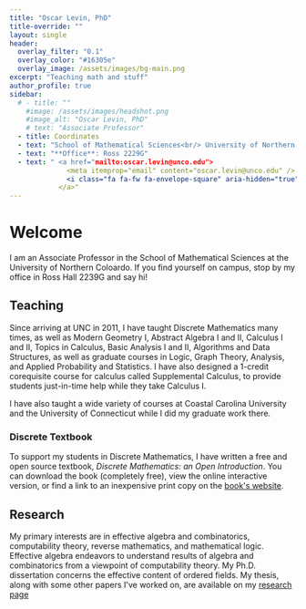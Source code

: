 ```yaml
---
title: "Oscar Levin, PhD"
title-override: ""
layout: single
header:
  overlay_filter: "0.1"
  overlay_color: "#16305e"
  overlay_image: /assets/images/bg-main.png
excerpt: "Teaching math and stuff"
author_profile: true
sidebar:
  # - title: ""
    #image: /assets/images/headshot.png
    #image_alt: "Oscar Levin, PhD"
    # text: "Associate Professor"
  - title: Coordinates
  - text: "School of Mathematical Sciences<br/> University of Northern Colorado <br/> Greeley, Co 80639"
  - text: "**Office**: Ross 2229G"
  - text: " <a href="mailto:oscar.levin@unco.edu">
              <meta itemprop="email" content="oscar.levin@unco.edu" />
              <i class="fa fa-fw fa-envelope-square" aria-hidden="true"></i> {{ site.data.ui-text[site.locale].email_label | default: "Email" }}
            </a>"
---
```


# Welcome

I am an Associate Professor in the School of Mathematical Sciences at the University of Northern Coloardo.  If you find yourself on campus, stop by my office in Ross Hall 2239G and say hi!

## Teaching

Since arriving at UNC in 2011, I have taught Discrete Mathematics many times, as well as Modern Geometry I, Abstract Algebra I and II, Calculus I and II, Topics in Calculus, Basic Analysis I and II, Algorithms and Data Structures, as well as graduate courses in Logic, Graph Theory, Analysis, and Applied Probability and Statistics. I have also designed a 1-credit corequisite course for calculus called Supplemental Calculus, to provide students just-in-time help while they take Calculus I.

I have also taught a wide variety of courses at Coastal Carolina University and the University of Connecticut while I did my graduate work there.

### Discrete Textbook

To support my students in Discrete Mathematics, I have written a free and open source textbook, *Discrete Mathematics: an Open Introduction*.  You can download the book (completely free), view the online interactive version, or find a link to an inexpensive print copy on the [book's website](http://discretetext.oscarlevin.com).

## Research

My primary interests are in effective algebra and combinatorics, computability theory, reverse mathematics, and mathematical logic. Effective algebra endeavors to understand results of algebra and combinatorics from a viewpoint of computability theory. My Ph.D. dissertation concerns the effective content of ordered fields. My thesis, along with some other papers I've worked on, are available on my [research page](research)
